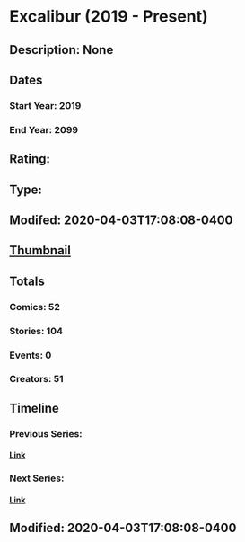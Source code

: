 # Excalibur (2019 - Present)
## Description: None
## Dates
### Start Year: 2019
### End Year: 2099
## Rating: 
## Type: 
## Modifed: 2020-04-03T17:08:08-0400
## [Thumbnail](http://i.annihil.us/u/prod/marvel/i/mg/c/a0/5db1ec46df971.jpg)
## Totals
### Comics: 52
### Stories: 104
### Events: 0
### Creators: 51
## Timeline
### Previous Series: 
#### [Link]()
### Next Series: 
#### [Link]()
## Modified: 2020-04-03T17:08:08-0400